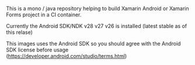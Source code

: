 This is a mono / java repository helping to build Xamarin Android or Xamarin Forms project
in a CI container.

Currently the Android SDK/NDK v28 v27 v26 is installed (latest stable as of this relase)

This images uses the Android SDK so you should agree with the Android SDK license 
before usage (https://developer.android.com/studio/terms.html)

